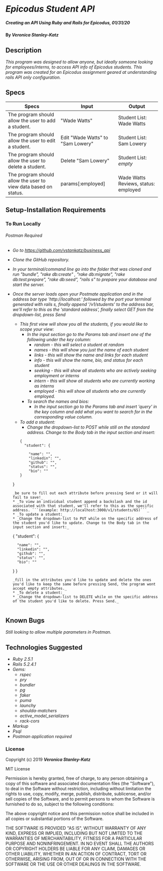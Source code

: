 # _Epicodus Student API_

##### _Creating an API Using Ruby and Rails for Epicodus, 01/31/20_

#### By _**Veronica Stanley-Katz**_

## Description

_This program was designed to allow anyone, but ideally someone looking for employees/interns, to access API info of Epicodus students. This program was created for an Epicodus assignment geared at understanding rails API only configuration._

## Specs

|Specs|Input|Output|
|-|-|-|
|The program should allow the user to add a student.| "Wade Watts"| Student List: Wade Watts|
|The program should allow the user to edit a student.| Edit "Wade Watts" to "Sam Lowery" |Student List: Sam Lowery|
|The program should allow the user to delete a student. |Delete "Sam Lowery" |Student List: *empty*|
|The program should allow the user to view data based on status.|params[:employed]|Wade Watts Reviews, status: employed|


## Setup-Installation Requirements

### To Run Locally
###### Postman Required
* _Go to https://github.com/vstankatz/business_api_
* _Clone the GitHub repository._
* _In your terminal/command line go into the folder that was cloned and run "bundle", "rake db:create" , "rake db:migrate", "rake db:test:prepare", "rake db:seed", "rails s" to prepare your database and start the server._
* _Once the server loads open your Postmate application and in the address bar type 'http://localhost:' followed by the port your terminal generated with rails s, finally append '/v1/students' to the address bar, we'll refer to this as the 'standard address', finally select GET from the dropdown-list, press Send_
  * _This first view will show you all the students, if you would like to scope your view:_
    * _In the input section go to the Params tab and insert one of the following under the key column:_
      * _random - this will select a student at random_
      * _names - this will show you just the name of each student_
      * _links - this will show the name and links for each student_
      * _info - this will show the name, bio, and status for each student_
      * _seeking - this will show all students who are actively seeking employment or interns_
      * _intern - this will show all students who are currently working as interns_
      * _employed - this will show all students who are currently employed._
    * _To search the names and bios:_
      * _In the input section go to the Params tab and insert 'query' in the key column and add what you want to search for in the corresponding value column._
  * _To add a student:_
    * _Change the dropdown-list to POST while still on the standard address. Change to the Body tab in the input section and insert:_
    ```
    {
      "student": {

        "name": "",
        "linkedin": "",
        "github": "",
        "status": "",
        "bio": ""
    }
  }
    ```
    _be sure to fill out each attribute before pressing Send or it will fail to save!_
  * _To view an individual student append a backslash and the id associated with that student, we'll refer to this as the specific address. ```(example: http://localhost:3000/v1/students/65)```_
  * _To update a student:_
    * _Change the dropdown-list to PUT while on the specific address of the student you'd like to update. Change to the Body tab in the input section and insert:_
    ```
    {
      "student": {

        "name": "",
        "linkedin": "",
        "github": "",
        "status": "",
        "bio": ""
    }
  }
    ```
    _fill in the attributes you'd like to update and delete the ones you'd like to keep the same before pressing Send, the program wont accept empty attributes._
  * _To delete a student:_
    * _Change the dropdown-list to DELETE while on the specific address of the student you'd like to delete. Press Send._


## Known Bugs
_Still looking to allow multiple parameters in Postman._

## Technologies Suggested
* _Ruby 2.5.1_
* _Rails 5.2.4.1_
* _Gems:_
  * _rspec_
  * _pry_
  * _bundler_
  * _pg_
  * _faker_
  * _puma_
  * _launchy_
  * _shoulda-matchers_
  * _active_model_serializers_
  * _rack-cors_
* _Markup_
* _Psql_
* _Postman application required_

### License

Copyright (c) 2019 **_Veronica Stanley-Katz_**

MIT License

Permission is hereby granted, free of charge, to any person obtaining a copy
of this software and associated documentation files (the "Software"), to deal
in the Software without restriction, including without limitation the rights
to use, copy, modify, merge, publish, distribute, sublicense, and/or sell
copies of the Software, and to permit persons to whom the Software is
furnished to do so, subject to the following conditions:

The above copyright notice and this permission notice shall be included in all
copies or substantial portions of the Software.

THE SOFTWARE IS PROVIDED "AS IS", WITHOUT WARRANTY OF ANY KIND, EXPRESS OR
IMPLIED, INCLUDING BUT NOT LIMITED TO THE WARRANTIES OF MERCHANTABILITY,
FITNESS FOR A PARTICULAR PURPOSE AND NONINFRINGEMENT. IN NO EVENT SHALL THE
AUTHORS OR COPYRIGHT HOLDERS BE LIABLE FOR ANY CLAIM, DAMAGES OR OTHER
LIABILITY, WHETHER IN AN ACTION OF CONTRACT, TORT OR OTHERWISE, ARISING FROM,
OUT OF OR IN CONNECTION WITH THE SOFTWARE OR THE USE OR OTHER DEALINGS IN THE
SOFTWARE.
